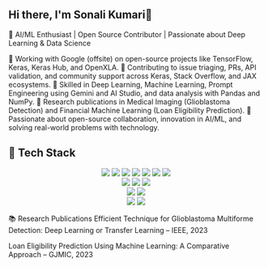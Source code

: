 ## Hi there, I'm Sonali Kumari👋

🧠 AI/ML Enthusiast | Open Source Contributor | Passionate about Deep Learning & Data Science

🔹 Working with Google (offsite) on open-source projects like TensorFlow, Keras, Keras Hub, and OpenXLA.
🔹 Contributing to issue triaging, PRs, API validation, and community support across Keras, Stack Overflow, and JAX ecosystems.
🔹 Skilled in Deep Learning, Machine Learning, Prompt Engineering using Gemini and AI Studio, and data analysis with Pandas and NumPy.
🔹 Research publications in Medical Imaging (Glioblastoma Detection) and Financial Machine Learning (Loan Eligibility Prediction).
🔹 Passionate about open-source collaboration, innovation in AI/ML, and solving real-world problems with technology.

## 🚀 Tech Stack

<div align="center">

<img src="https://img.shields.io/badge/Python-3776AB?style=for-the-badge&logo=python&logoColor=white" />
<img src="https://img.shields.io/badge/TensorFlow-FF6F00?style=for-the-badge&logo=tensorflow&logoColor=white" />
<img src="https://img.shields.io/badge/Keras-D00000?style=for-the-badge&logo=keras&logoColor=white" />
<img src="https://img.shields.io/badge/NumPy-013243?style=for-the-badge&logo=numpy&logoColor=white" />
<img src="https://img.shields.io/badge/Pandas-150458?style=for-the-badge&logo=pandas&logoColor=white" />
<img src="https://img.shields.io/badge/Matplotlib-006400?style=for-the-badge&logo=matplotlib&logoColor=white" />
<img src="https://img.shields.io/badge/Seaborn-2C6BED?style=for-the-badge&logo=seaborn&logoColor=white" />
<br>

<img src="https://img.shields.io/badge/SQL-003B57?style=for-the-badge&logo=postgresql&logoColor=white" />
<img src="https://img.shields.io/badge/Git-F05032?style=for-the-badge&logo=git&logoColor=white" />
<img src="https://img.shields.io/badge/GitHub-181717?style=for-the-badge&logo=github&logoColor=white" />
<br>

<img src="https://img.shields.io/badge/Google%20Cloud-4285F4?style=for-the-badge&logo=google-cloud&logoColor=white" />
<img src="https://img.shields.io/badge/AWS-232F3E?style=for-the-badge&logo=amazon-aws&logoColor=white" />
<br>

<img src="https://img.shields.io/badge/Jupyter-F37626?style=for-the-badge&logo=jupyter&logoColor=white" />
<img src="https://img.shields.io/badge/Google%20Colab-F9AB00?style=for-the-badge&logo=googlecolab&logoColor=white" />

</div>

📚 Research Publications
Efficient Technique for Glioblastoma Multiforme Detection: Deep Learning or Transfer Learning – IEEE, 2023

Loan Eligibility Prediction Using Machine Learning: A Comparative Approach – GJMIC, 2023

